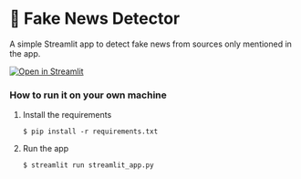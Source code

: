 # 📰 Fake News Detector

A simple Streamlit app to detect fake news from sources only mentioned in the app.

[![Open in Streamlit](https://static.streamlit.io/badges/streamlit_badge_black_white.svg)](https://fakenewsdetect-app-pk8hul0z4ch.streamlit.app/)

### How to run it on your own machine

1. Install the requirements

   ```
   $ pip install -r requirements.txt
   ```

2. Run the app

   ```
   $ streamlit run streamlit_app.py
   ```
